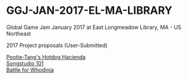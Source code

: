 # GGJ-JAN-2017-EL-MA-LIBRARY
Global Game Jam January 2017 at East Longmeadow Library, MA - US Northeast

2017 Project proposals (User-Submitted)

[Pootie-Tang's Hotdog Hacienda](Pootie-TangsHotdogHacienda.md)  
[Songstudio 101](SongStudio101.md)  
[Battle for Whodinia](BattleForWhodinia.md)   

